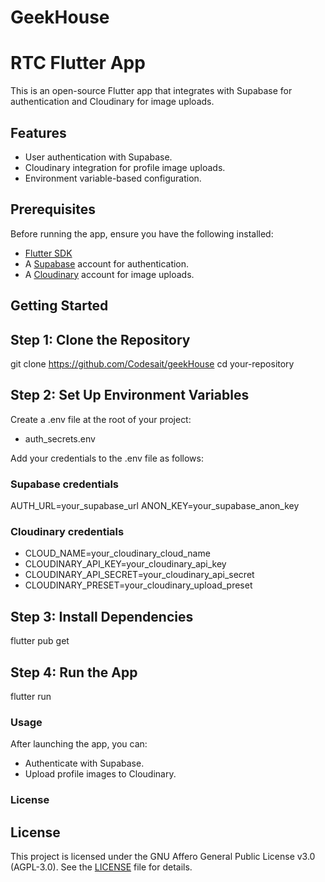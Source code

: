 # GeekHouse

# RTC Flutter App

This is an open-source Flutter app that integrates with Supabase for authentication and Cloudinary for image uploads.

## Features

- User authentication with Supabase.
- Cloudinary integration for profile image uploads.
- Environment variable-based configuration.

## Prerequisites

Before running the app, ensure you have the following installed:

- [Flutter SDK](https://flutter.dev/docs/get-started/install)
- A [Supabase](https://supabase.com) account for authentication.
- A [Cloudinary](https://cloudinary.com) account for image uploads.

## Getting Started

## Step 1: Clone the Repository

git clone https://github.com/Codesait/geekHouse
cd your-repository


## Step 2: Set Up Environment Variables

Create a .env file at the root of your project:
- auth_secrets.env

Add your credentials to the .env file as follows:
### Supabase credentials
AUTH_URL=your_supabase_url
ANON_KEY=your_supabase_anon_key

### Cloudinary credentials
- CLOUD_NAME=your_cloudinary_cloud_name
- CLOUDINARY_API_KEY=your_cloudinary_api_key
- CLOUDINARY_API_SECRET=your_cloudinary_api_secret
- CLOUDINARY_PRESET=your_cloudinary_upload_preset


## Step 3: Install Dependencies
flutter pub get

## Step 4: Run the App
flutter run


### Usage
After launching the app, you can:

- Authenticate with Supabase.
- Upload profile images to Cloudinary.

### License
## License
This project is licensed under the GNU Affero General Public License v3.0 (AGPL-3.0). See the [LICENSE](LICENSE) file for details.



